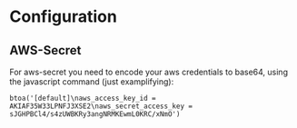 # Configuration

## AWS-Secret

For aws-secret you need to encode your aws credentials to base64, using the javascript command
(just examplifying):

```
btoa('[default]\naws_access_key_id = AKIAF35W33LPNFJ3XSE2\naws_secret_access_key = sJGHPBCl4/s4zUWBKRy3angNRMKEwmL0KRC/xNmO')
```
